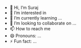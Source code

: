 - 👋 Hi, I’m Suraj
- 👀 I’m interested in 
- 🌱 I’m currently learning ...
- 💞️ I’m looking to collaborate on ...
- 📫 How to reach me 
- 😄 Pronouns: ...
- ⚡ Fun fact: ...

<!---
surajkumar2026/surajkumar2026 is a ✨ special ✨ repository because its `README.md` (this file) appears on your GitHub profile.
You can click the Preview link to take a look at your changes.
--->
